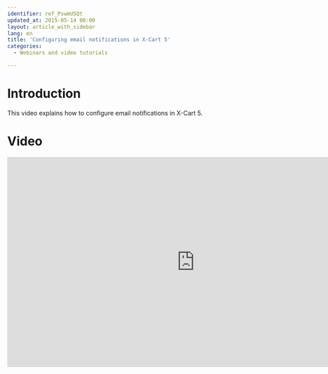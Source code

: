 ```yaml
---
identifier: ref_PswmUSQt
updated_at: 2015-05-14 00:00
layout: article_with_sidebar
lang: en
title: 'Configuring email notifications in X-Cart 5'
categories:
  - Webinars and video tutorials

---
```



# Introduction

This video explains how to configure email notifications in X-Cart 5.

# Video

<iframe class="youtube-player" type="text/html" style="width: 853px; height: 480px" src="http://www.youtube.com/embed/hu0UotNu2pE" frameborder="0"></iframe>